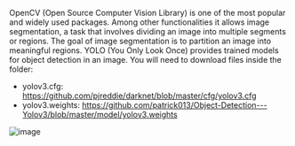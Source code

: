 OpenCV (Open Source Computer Vision Library) is one of the most popular and widely used packages. Among other functionalities it allows image segmentation, a task
that involves dividing an image into multiple segments or regions. The goal of image segmentation is to partition an image into meaningful regions. YOLO (You Only Look Once) provides trained models for object detection in an image. 
You will need to download files inside the folder: 
  - yolov3.cfg:                    https://github.com/pjreddie/darknet/blob/master/cfg/yolov3.cfg
  - yolov3.weights:                https://github.com/patrick013/Object-Detection---Yolov3/blob/master/model/yolov3.weights 


![image](https://github.com/DrDiazHurtado/ImageSegmentation/assets/100340828/51920ae2-c387-4ca7-85ee-112ed0a06afe)


